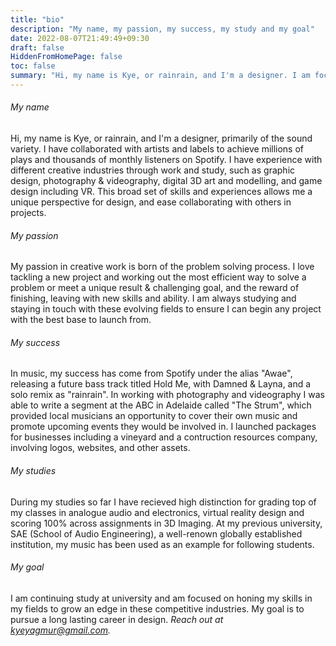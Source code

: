 ```yaml
---
title: "bio"
description: "My name, my passion, my success, my study and my goal"
date: 2022-08-07T21:49:49+09:30
draft: false
HiddenFromHomePage: false
toc: false
summary: "Hi, my name is Kye, or rainrain, and I'm a designer. I am focused on honing my skills in my fields of audio, 3d and design..."
---
```


###### My name
Hi, my name is Kye, or rainrain, and I'm a designer, primarily of the sound variety. I have collaborated with artists and labels to achieve millions of plays and thousands of monthly listeners on Spotify. I have experience with different creative industries through work and study, such as graphic design, photography & videography, digital 3D art and modelling, and game design including VR. This broad set of skills and experiences allows me a unique perspective for design, and ease collaborating with others in projects.

###### My passion
My passion in creative work is born of the problem solving process. I love tackling a new project and working out the most efficient way to solve a problem or meet a unique result & challenging goal, and the reward of finishing, leaving with new skills and ability. I am always studying and staying in touch with these evolving fields to ensure I can begin any project with the best base to launch from.

###### My success
In music, my success has come from Spotify under the alias "Awae", releasing a future bass track titled Hold Me, with Damned & Layna, and a solo remix as "rainrain". In working with photography and videography I was able to write a segment at the ABC in Adelaide called "The Strum", which provided local musicians an opportunity to cover their own music and promote upcoming events they would be involved in. I launched packages for businesses including a vineyard and a contruction resources company, involving logos, websites, and other assets.

###### My studies
During my studies so far I have recieved high distinction for grading top of my classes in analogue audio and electronics, virtual reality design and scoring 100% across assignments in 3D Imaging. At my previous university, SAE (School of Audio Engineering), a well-renown globally established institution, my music has been used as an example for following students.

###### My goal
I am continuing study at university and am focused on honing my skills in my fields to grow an edge in these competitive industries. My goal is to pursue a long lasting career in design. 
_Reach out at kyeyagmur@gmail.com._
